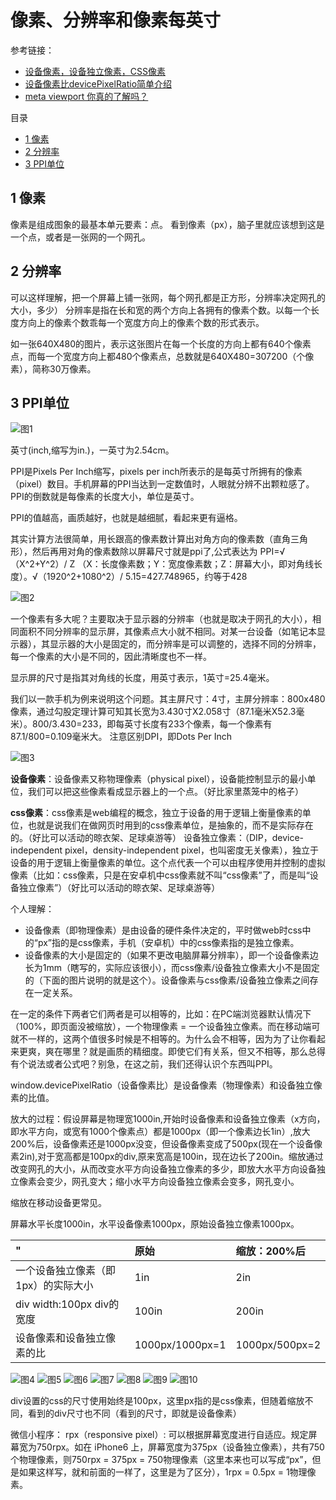 # 像素、分辨率和像素每英寸

参考链接：

- [设备像素，设备独立像素，CSS像素](#http://yunkus.com/physical-pixel-device-independent-pixels/)
- [设备像素比devicePixelRatio简单介绍](https://www.zhangxinxu.com/wordpress/2012/08/window-devicepixelratio/)
- [meta viewport 你真的了解吗？](http://yunkus.com/meta-viewport-usage/)

目录

- [1 像素](#1-像素)
- [2 分辨率](#2-分辨率)
- [3 PPI单位](#3-PPI单位)

## 1 像素

像素是组成图象的最基本单元要素：点。
看到像素（px），脑子里就应该想到这是一个点，或者是一张网的一个网孔。

## 2 分辨率

可以这样理解，把一个屏幕上铺一张网，每个网孔都是正方形，分辨率决定网孔的大小，多少）
分辨率是指在长和宽的两个方向上各拥有的像素个数。以每一个长度方向上的像素个数乖每一个宽度方向上的像素个数的形式表示。

如一张640X480的图片，表示这张图片在每一个长度的方向上都有640个像素点，而每一个宽度方向上都480个像素点，总数就是640X480=307200（个像素），简称30万像素。

## 3 PPI单位

![图1](./image/xiangsu01.png "图1")

英寸(inch,缩写为in.)，一英寸为2.54cm。

PPI是Pixels Per Inch缩写，pixels per inch所表示的是每英寸所拥有的像素（pixel）数目。手机屏幕的PPI当达到一定数值时，人眼就分辨不出颗粒感了。PPI的倒数就是每像素的长度大小，单位是英寸。

PPI的值越高，画质越好，也就是越细腻，看起来更有逼格。

其实计算方法很简单，用长跟高的像素数计算出对角方向的像素数（直角三角形），然后再用对角的像素数除以屏幕尺寸就是ppi了,公式表达为 PPI=√（X^2+Y^2）/ Z （X：长度像素数；Y：宽度像素数；Z：屏幕大小，即对角线长度）。√（1920^2+1080^2）/ 5.15=427.748965，约等于428

![图2](./image/xiangsu02.jpg "图2")

一个像素有多大呢？主要取决于显示器的分辨率（也就是取决于网孔的大小），相同面积不同分辨率的显示屏，其像素点大小就不相同。对某一台设备（如笔记本显示器），其显示器的大小是固定的，而分辨率是可以调整的，选择不同的分辨率，每一个像素的大小是不同的，因此清晰度也不一样。

显示屏的尺寸是指其对角线的长度，用英寸表示，1英寸=25.4毫米。

我们以一款手机为例来说明这个问题。其主屏尺寸：4寸，主屏分辨率：800x480像素，通过勾股定理计算可知其长宽为3.430寸X2.058寸（87.1毫米X52.3毫米）。800/3.430=233，即每英寸长度有233个像素，每一个像素有87.1/800=0.109毫米大。
注意区别DPI，即Dots Per Inch

![图3](./image/xiangsu03.png "图3")

**设备像素**：设备像素又称物理像素（physical pixel），设备能控制显示的最小单位，我们可以把这些像素看成显示器上的一个点。（好比家里蒸笼中的格子）

**css像素**：css像素是web编程的概念，独立于设备的用于逻辑上衡量像素的单位，也就是说我们在做网页时用到的css像素单位，是抽象的，而不是实际存在的。（好比可以活动的晾衣架、足球桌游等）
设备独立像素：（DIP，device-independent pixel，density-independent pixel，也叫密度无关像素），独立于设备的用于逻辑上衡量像素的单位。这个点代表一个可以由程序使用并控制的虚拟像素（比如：css像素，只是在安卓机中css像素就不叫“css像素”了，而是叫“设备独立像素”）（好比可以活动的晾衣架、足球桌游等）

个人理解：

- 设备像素（即物理像素）是由设备的硬件条件决定的，平时做web时css中的“px”指的是css像素，手机（安卓机）中的css像素指的是独立像素。
- 设备像素的大小是固定的（如果不更改电脑屏幕分辨率），即一个设备像素边长为1mm（瞎写的，实际应该很小），而css像素/设备独立像素大小不是固定的（下面的图片说明的就是这个）。设备像素与css像素/设备独立像素之间存在一定关系。

在一定的条件下两者它们两者是可以相等的，比如：在PC端浏览器默认情况下（100%，即页面没被缩放），一个物理像素 = 一个设备独立像素。而在移动端可就不一样的，这两个值很多时候是不相等的。为什么会不相等，因为为了让你看起来更爽，爽在哪里？就是画质的精细度。即使它们有关系，但又不相等，那么总得有个说法或者公式吧？别急，在这之前，我们还得认识个东西叫PPI。

window.devicePixelRatio（设备像素比）是设备像素（物理像素）和设备独立像素的比值。

放大的过程：假设屏幕是物理宽1000in,开始时设备像素和设备独立像素（x方向，即水平方向，或宽有1000个像素点）都是1000px（即一个像素边长1in）,放大200%后，设备像素还是1000px没变，但设备像素变成了500px(现在一个设备像素2in),对于宽高都是100px的div,原来宽高是100in，现在边长了200in。缩放通过改变网孔的大小，从而改变水平方向设备独立像素的多少，即放大水平方向设备独立像素会变少，网孔变大；缩小水平方向设备独立像素会变多，网孔变小。

缩放在移动设备更常见。

屏幕水平长度1000in，水平设备像素1000px，原始设备独立像素1000px。

 "|原始|缩放：200%后
:--|:--|:--
一个设备独立像素（即1px）的实际大小|1in|2in
div width:100px div的宽度|100in|200in
设备像素和设备独立像素的比|1000px/1000px=1|1000px/500px=2

![图4](./image/xiangsu04.png "图4")
![图5](./image/xiangsu05.png "图5")
![图6](./image/xiangsu06.png "图6")
![图7](./image/xiangsu07.png "图7")
![图8](./image/xiangsu08.png "图8")
![图9](./image/xiangsu09.png "图9")
![图10](./image/xiangsu10.png "图10")

div设置的css的尺寸使用始终是100px，这里px指的是css像素，但随着缩放不同，看到的div尺寸也不同（看到的尺寸，即就是设备像素）

微信小程序：
rpx（responsive pixel）: 可以根据屏幕宽度进行自适应。规定屏幕宽为750rpx。如在 iPhone6 上，屏幕宽度为375px（设备独立像素），共有750个物理像素，则750rpx = 375px = 750物理像素（这里本来也可以写成“px”，但是如果这样写，就和前面的一样了，这里是为了区分），1rpx = 0.5px = 1物理像素。
